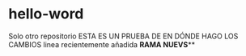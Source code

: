 # hello-word
Solo otro repositorio
ESTA ES UN PRUEBA DE EN DÓNDE HAGO LOS CAMBIOS
linea recientemente añadida
******RAMA NUEVS********
